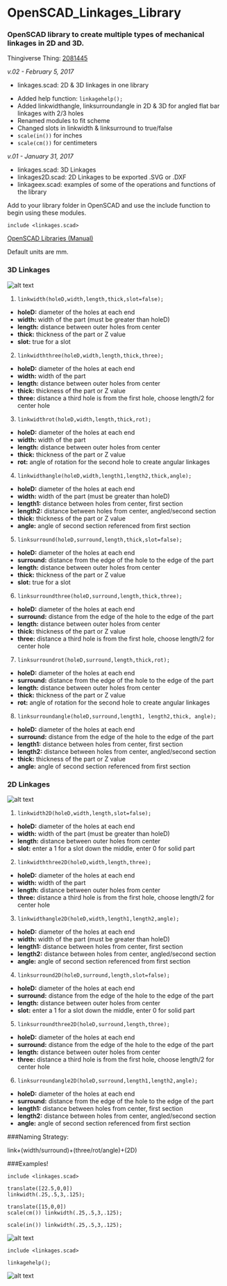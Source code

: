 # OpenSCAD_Linkages_Library
### OpenSCAD library to create multiple types of mechanical linkages in 2D and 3D.

Thingiverse Thing: [2081445](http://www.thingiverse.com/thing:2081445)

*v.02 - February 5, 2017*

+ linkages.scad: 2D & 3D linkages in one library

 - Added help function: `linkagehelp();`
 - Added linkwidthangle, linksurroundangle in 2D & 3D for angled flat bar linkages with 2/3 holes
 - Renamed modules to fit scheme
 - Changed slots in linkwidth & linksurround to true/false
 - `scale(in())` for inches
 - `scale(cm())` for centimeters

*v.01 - January 31, 2017*

+ linkages.scad: 3D Linkages
+ linkages2D.scad: 2D Linkages to be exported .SVG or .DXF
+ linkageex.scad: examples of some of the operations and functions of the library

Add to your library folder in OpenSCAD and use the include function to begin using these modules.

```scad
include <linkages.scad>
```    

[OpenSCAD Libraries (Manual)](https://en.wikibooks.org/wiki/OpenSCAD_User_Manual/Libraries "OpenSCAD Libraries")

Default units are mm.

### 3D Linkages

![alt text](https://github.com/machineree/OpenSCAD_Linkages_Library/blob/master/pics/linkageex.png?raw=true "Examples")

1. `linkwidth(holeD,width,length,thick,slot=false);`

  + **holeD:** diameter of the holes at each end
  + **width:** width of the part (must be greater than holeD)
  + **length:** distance between outer holes from center
  + **thick:** thickness of the part or Z value
  + **slot:** true for a slot

2. `linkwidththree(holeD,width,length,thick,three);`

  + **holeD:** diameter of the holes at each end
  + **width:** width of the part
  + **length:** distance between outer holes from center
  + **thick:** thickness of the part or Z value
  + **three:** distance a third hole is from the first hole, choose length/2 for center hole

3. `linkwidthrot(holeD,width,length,thick,rot);`

  + **holeD:** diameter of the holes at each end
  + **width:** width of the part
  + **length:** distance between outer holes from center
  + **thick:** thickness of the part or Z value
  + **rot:** angle of rotation for the second hole to create angular linkages
  
4. `linkwidthangle(holeD,width,length1,length2,thick,angle);`

  + **holeD:** diameter of the holes at each end
  + **width:** width of the part (must be greater than holeD)
  + **length1:** distance between holes from center, first section
  + **length2:** distance between holes from center, angled/second section
  + **thick:** thickness of the part or Z value
  + **angle:** angle of second section referenced from first section

5. `linksurround(holeD,surround,length,thick,slot=false);`

  + **holeD:** diameter of the holes at each end
  + **surround:** distance from the edge of the hole to the edge of the part
  + **length:** distance between outer holes from center
  + **thick:** thickness of the part or Z value
  + **slot:** true for a slot

6. `linksurroundthree(holeD,surround,length,thick,three);`

  + **holeD:** diameter of the holes at each end
  + **surround:** distance from the edge of the hole to the edge of the part
  + **length:** distance between outer holes from center
  + **thick:** thickness of the part or Z value
  + **three:** distance a third hole is from the first hole, choose length/2 for center hole

7. `linksurroundrot(holeD,surround,length,thick,rot);`

  + **holeD:** diameter of the holes at each end
  + **surround:** distance from the edge of the hole to the edge of the part
  + **length:** distance between outer holes from center
  + **thick:** thickness of the part or Z value
  + **rot:** angle of rotation for the second hole to create angular linkages

8. `linksurroundangle(holeD,surround,length1, length2,thick, angle);`

  + **holeD:** diameter of the holes at each end
  + **surround:** distance from the edge of the hole to the edge of the part
  + **length1:** distance between holes from center, first section
  + **length2:** distance between holes from center, angled/second section
  + **thick:** thickness of the part or Z value
  + **angle:** angle of second section referenced from first section

  
### 2D Linkages

![alt text](https://github.com/machineree/OpenSCAD_Linkages_Library/blob/master/pics/linkage2Dex.png?raw=true "2D Examples")

1. `linkwidth2D(holeD,width,length,slot=false);`

  + **holeD:** diameter of the holes at each end
  + **width:** width of the part (must be greater than holeD)
  + **length:** distance between outer holes from center
  + **slot:** enter a 1 for a slot down the middle, enter 0 for solid part

2. `linkwidththree2D(holeD,width,length,three);`

  + **holeD:** diameter of the holes at each end
  + **width:** width of the part
  + **length:** distance between outer holes from center
  + **three:** distance a third hole is from the first hole, choose length/2 for center hole
  
3. `linkwidthangle2D(holeD,width,length1,length2,angle);`
  
  + **holeD:** diameter of the holes at each end
  + **width:** width of the part (must be greater than holeD)
  + **length1:** distance between holes from center, first section
  + **length2:** distance between holes from center, angled/second section
  + **angle:** angle of second section referenced from first section

4. `linksurround2D(holeD,surround,length,slot=false);`

  + **holeD:** diameter of the holes at each end
  + **surround:** distance from the edge of the hole to the edge of the part
  + **length:** distance between outer holes from center
  + **slot:** enter a 1 for a slot down the middle, enter 0 for solid part

5. `linksurroundthree2D(holeD,surround,length,three);`

  + **holeD:** diameter of the holes at each end
  + **surround:** distance from the edge of the hole to the edge of the part
  + **length:** distance between outer holes from center
  + **three:** distance a third hole is from the first hole, choose length/2 for center hole

6. `linksurroundangle2D(holeD,surround,length1,length2,angle);`

  + **holeD:** diameter of the holes at each end
  + **surround:** distance from the edge of the hole to the edge of the part
  + **length1:** distance between holes from center, first section
  + **length2:** distance between holes from center, angled/second section
  + **angle:** angle of second section referenced from first section

###Naming Strategy:

link+(width/surround)+(three/rot/angle)+(2D)

###Examples!

```openscad
include <linkages.scad>

translate([22.5,0,0])
linkwidth(.25,.5,3,.125);

translate([15,0,0])
scale(cm()) linkwidth(.25,.5,3,.125);

scale(in()) linkwidth(.25,.5,3,.125);
```
![alt text](https://github.com/machineree/OpenSCAD_Linkages_Library/blob/master/pics/3Dscaling.png?raw=true "scaling")

```openscad
include <linkages.scad>

linkagehelp();
```

![alt text](https://github.com/machineree/OpenSCAD_Linkages_Library/blob/master/pics/linkagehelp.png?raw=true "linkagehelp")
